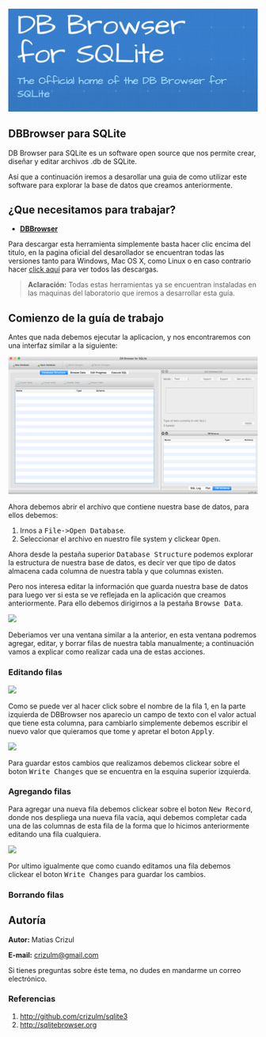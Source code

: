 ![](./img/dbbrowser.png)

## DBBrowser para SQLite

DB Browser para SQLite es un software open source que nos permite crear, diseñar y editar archivos .db de SQLite.

Así que a continuación iremos a desarollar una guia de como utilizar este software para explorar la base de datos que creamos anteriormente.

## ¿Que necesitamos para trabajar?

 - [**DBBrowser**](http://sqlitebrowser.org)

Para descargar esta herramienta simplemente basta hacer clic encima del titulo, en la pagina oficial del desarollador se encuentran todas las versiones tanto para Windows, Mac OS X, como Linux o en caso contrario hacer [click aquí](./download) para ver todos las descargas.

> **Aclaración:** Todas estas herramientas ya se encuentran instaladas en las maquinas del laboratorio que iremos a desarrollar esta guía.

## Comienzo de la guía de trabajo

Antes que nada debemos ejecutar la aplicacion, y nos encontraremos con una interfaz similar a la siguiente:

![](./img/db-browser.png)

Ahora debemos abrir el archivo que contiene nuestra base de datos, para ellos debemos:
1. Irnos a <kbd>File->Open Database</kbd>.
2. Seleccionar el archivo en nuestro file system y clickear <kbd>Open</kbd>.

Ahora desde la pestaña superior <kbd>Database Structure</kbd> podemos explorar la estructura de nuestra base de datos, es decir ver que tipo de datos almacena cada columna de nuestra tabla y que columnas existen.

Pero nos interesa editar la información que guarda nuestra base de datos para luego ver si esta se ve reflejada en la aplicación que creamos anteriormente.
Para ello debemos dirigirnos a la pestaña <kbd>Browse Data</kbd>.

![](./img/dbbrowser-browse-data.jpg)

Deberiamos ver una ventana similar a la anterior, en esta ventana podremos agregar, editar, y borrar filas de nuestra tabla manualmente; a continuación vamos a explicar como realizar cada una de estas acciones.

### Editando filas

![](./img/dbbrowser-edit-1.jpg)

Como se puede ver al hacer click sobre el nombre de la fila 1, en la parte izquierda de DBBrowser nos aparecio un campo de texto con el valor actual que tiene esta columna, para cambiarlo simplemente debemos escribir el nuevo valor que quieramos que tome y apretar el boton <kbd>Apply</kbd>.

![](./img/dbbrowser-edit-2.jpg)

Para guardar estos cambios que realizamos debemos clickear sobre el boton <kbd>Write Changes</kbd> que se encuentra en la esquina superior izquierda.

### Agregando filas
Para agregar una nueva fila debemos clickear sobre el boton <kbd>New Record</kbd>, donde nos despliega una nueva fila vacia, aqui debemos completar cada una de las columnas de esta fila de la forma que lo hicimos anteriormente editando una fila cualquiera.

![](./img/dbbrowser-add.jpg)

Por ultimo igualmente que como cuando editamos una fila debemos clickear el boton <kbd>Write Changes</kbd> para guardar los cambios.

### Borrando filas
## Autoría
**Autor:** Matias Crizul

**E-mail:** crizulm@gmail.com

Si tienes preguntas sobre éste tema, no dudes en mandarme un correo electrónico.

### Referencias

1. http://github.com/crizulm/sqlite3
2. http://sqlitebrowser.org

